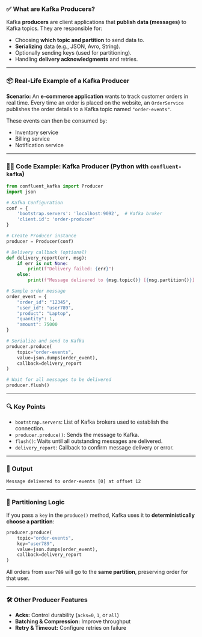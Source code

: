 ### ✅ What are Kafka Producers?

Kafka **producers** are client applications that **publish data (messages)** to Kafka topics. They are responsible for:

* Choosing **which topic and partition** to send data to.
* **Serializing** data (e.g., JSON, Avro, String).
* Optionally sending keys (used for partitioning).
* Handling **delivery acknowledgments** and retries.

---

### 📦 Real-Life Example of a Kafka Producer

**Scenario:**
An **e-commerce application** wants to track customer orders in real time.
Every time an order is placed on the website, an `OrderService` publishes the order details to a Kafka topic named `"order-events"`.

These events can then be consumed by:

* Inventory service
* Billing service
* Notification service

---

### 🧑‍💻 Code Example: Kafka Producer (Python with `confluent-kafka`)

```python
from confluent_kafka import Producer
import json

# Kafka Configuration
conf = {
    'bootstrap.servers': 'localhost:9092',  # Kafka broker
    'client.id': 'order-producer'
}

# Create Producer instance
producer = Producer(conf)

# Delivery callback (optional)
def delivery_report(err, msg):
    if err is not None:
        print(f"Delivery failed: {err}")
    else:
        print(f"Message delivered to {msg.topic()} [{msg.partition()}] at offset {msg.offset()}")

# Sample order message
order_event = {
    "order_id": "12345",
    "user_id": "user789",
    "product": "Laptop",
    "quantity": 1,
    "amount": 75000
}

# Serialize and send to Kafka
producer.produce(
    topic="order-events",
    value=json.dumps(order_event),
    callback=delivery_report
)

# Wait for all messages to be delivered
producer.flush()
```

---

### 🔍 Key Points

* `bootstrap.servers`: List of Kafka brokers used to establish the connection.
* `producer.produce()`: Sends the message to Kafka.
* `flush()`: Waits until all outstanding messages are delivered.
* `delivery_report`: Callback to confirm message delivery or error.

---

### 🧾 Output

```
Message delivered to order-events [0] at offset 12
```

---

### 🔄 Partitioning Logic

If you pass a `key` in the `produce()` method, Kafka uses it to **deterministically choose a partition**:

```python
producer.produce(
    topic="order-events",
    key="user789",
    value=json.dumps(order_event),
    callback=delivery_report
)
```

All orders from `user789` will go to the **same partition**, preserving order for that user.

---

### 🛠️ Other Producer Features

* **Acks:** Control durability (`acks=0`, `1`, or `all`)
* **Batching & Compression:** Improve throughput
* **Retry & Timeout:** Configure retries on failure
